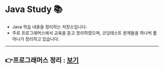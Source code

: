 # Java Study 📚 


- Java 학습 내용을 정리하는 저장소입니다.  
- 주로 프로그래머스에서 교육을 듣고 정리하였으며, 코딩테스트 문제들을 하나씩 풀어나가 정리하고 있습니다.

___

## 👉프로그래머스 정리 : [보기](./src/프로그래머스)
